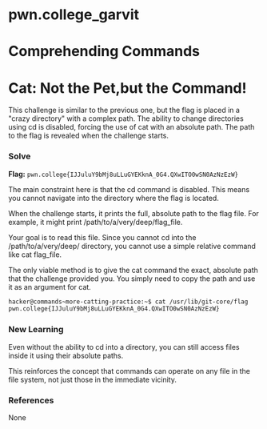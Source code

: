 # pwn.college_garvit
# Comprehending Commands

# Cat:  Not the Pet,but the Command!
This challenge is similar to the previous one, but the flag is placed in a "crazy directory" with a complex path. The ability to change directories using cd is disabled, forcing the use of cat with an absolute path. The path to the flag is revealed when the challenge starts.

### Solve
**Flag:** `pwn.college{IJJuluY9bMj8uLLuGYEKknA_0G4.QXwITO0wSN0AzNzEzW}`

The main constraint here is that the cd command is disabled. This means you cannot navigate into the directory where the flag is located.

When the challenge starts, it prints the full, absolute path to the flag file. For example, it might print /path/to/a/very/deep/flag_file.

Your goal is to read this file. Since you cannot cd into the /path/to/a/very/deep/ directory, you cannot use a simple relative command like cat flag_file.

The only viable method is to give the cat command the exact, absolute path that the challenge provided you. You simply need to copy the path and use it as an argument for cat.

```bash
hacker@commands~more-catting-practice:~$ cat /usr/lib/git-core/flag
pwn.college{IJJuluY9bMj8uLLuGYEKknA_0G4.QXwITO0wSN0AzNzEzW}
```
    
### New Learning
Even without the ability to cd into a directory, you can still access files inside it using their absolute paths.

This reinforces the concept that commands can operate on any file in the file system, not just those in the immediate vicinity.

### References 
None
